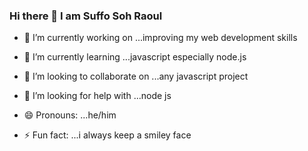 ### Hi there 👋 I am Suffo Soh Raoul


- 🔭 I’m currently working on ...improving my web development skills
- 🌱 I’m currently learning ...javascript especially node.js
- 👯 I’m looking to collaborate on ...any javascript project
- 🤔 I’m looking for help with ...node js

- 😄 Pronouns: ...he/him
- ⚡ Fun fact: ...i always keep a smiley face

